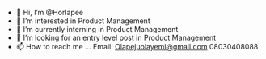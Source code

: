 - 👋 Hi, I’m @Horlapee
- 👀 I’m interested in Product Management 
- 🌱 I’m currently interning in Product Management 
- 💞️ I’m looking for an entry level post in Product Management 
- 📫 How to reach me ...
Email: Olapejuolayemi@gmail.com
08030408088
<!---
Horlapee/Horlapee is a ✨ special ✨ repository because its `README.md` (this file) appears on your GitHub profile.
You can click the Preview link to take a look at your changes.
--->
